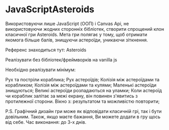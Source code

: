 # JavaScriptAsteroids

Використовуючи лише JavaScript (ООП) і Canvas Api, не використовуючи жодних сторонніх бібліотек, створити спрощений клон класичної гри Asteroids.
Мета гри полягає у тому, щоб отримати якомога більше балів, знищуючи астероїди, уникаючи зіткнення.

Референс знаходиться тут: Asteroids

Реалізувати без бібліотек/фреймворків на vanilla js

Необхідно реалізувати мінімум:

Рух та постріли кораблика;
Рух астероїдів;
Колізія між астероїдами та корабликом;
Колізія між астероїдами та кулями;
Маленькі астероїди знищуються;
Великі астероїди розпадаються на уламки;
Коли астероїд чи кораблик залітає за межі екрану, він повинен з'явитись з протилежної сторони.
Вікно з: результатом та можливістю повторити;

P.S. Графічний дизайн гри може як відповідати класичній грі, так і бути довільним.
Також, якщо маєте бажання, Ви можете додати в гру щось від себе.
Час виконання: до 3-х днів. 
